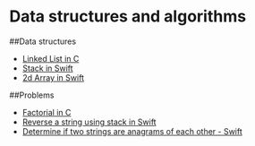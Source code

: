 # Data structures and algorithms
  
##Data structures
- [Linked List in C](https://github.com/ayunav/DataStructuresAndAlgorithms/tree/master/DataStructures/LinkedListInC)
- [Stack in Swift](https://github.com/ayunav/DataStructuresAndAlgorithms/tree/master/DataStructures/StackSwift.playground)
- [2d Array in Swift](https://github.com/ayunav/DataStructuresAndAlgorithms/tree/master/DataStructures/2dArraySwift.playground)


##Problems 
- [Factorial in C](https://github.com/ayunav/DataStructuresAndAlgorithms/tree/master/Problems/FactorialC)
- [Reverse a string using stack in Swift](https://github.com/ayunav/DataStructuresAndAlgorithms/tree/master/Problems/ReverseStringUsingStackInSwift.playground)
- [Determine if two strings are anagrams of each other - Swift](https://github.com/ayunav/DataStructuresAndAlgorithms/tree/master/Problems/StringAnagramInSwift.playground)
